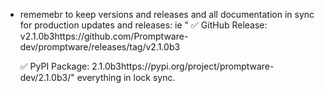 - rememebr to keep versions and releases and all documentation in sync for production updates and releases:  ie " ✅ GitHub Release: 
v2.1.0b3https://github.com/Promptware-dev/promptware/releases/tag/v2.1.0b3

  ✅ PyPI Package: 2.1.0b3https://pypi.org/project/promptware-dev/2.1.0b3/"  everything in lock sync.